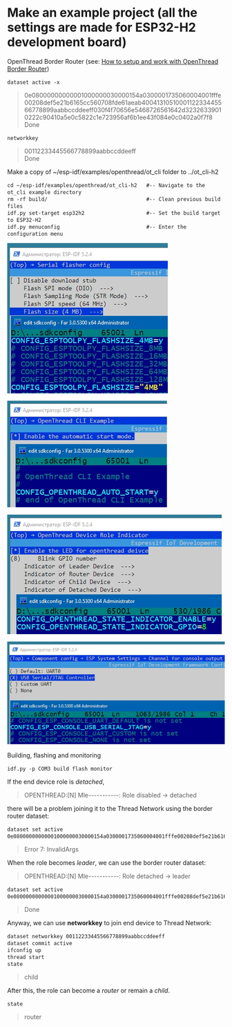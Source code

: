 # Make an example project (all the settings are made for ESP32-H2 development board)

OpenThread Border Router (see: [How to setup and work with OpenThread Border Router](../OPENTHREAD.md))
~~~
dataset active -x
~~~
> 0e08000000000001000000030000154a0300001735060004001fffe00208def5e21b6165cc560708fde61aeab4004131051000112233445566778899aabbccddeeff030f4f70656e5468726561642d32326339010222c90410a5e0c5822c1e723956af6b1ee43f084e0c0402a0f7f8  
> Done

~~~
networkkey
~~~
> 00112233445566778899aabbccddeeff  
> Done

  
Make a copy of ~/esp-idf/examples/openthread/ot_cli folder to ../ot_cli-h2
~~~
cd ~/esp-idf/examples/openthread/ot_cli-h2   #-- Navigate to the ot_cli example directory
rm -rf build/                                #-- Clean previous build files
idf.py set-target esp32h2                    #-- Set the build target to ESP32-H2
idf.py menuconfig                            #-- Enter the configuration menu
~~~

![](../images/ot_cli/esp_menuconfig_01.jpg)  
  
![](../images/ot_cli/esp_menuconfig_02.jpg)  
  
![](../images/ot_cli/esp_menuconfig_03.jpg)  
  
![](../images/ot_cli/esp_menuconfig_04.jpg)  

Building, flashing and monitoring  
~~~
idf.py -p COM3 build flash monitor
~~~
If the end device role is *detached*,
> OPENTHREAD:[N] Mle-----------: Role disabled -> detached

there will be a problem joining it to the Thread Network using the border router dataset:
~~~
dataset set active 0e08000000000001000000030000154a0300001735060004001fffe00208def5e21b6165cc560708fde61aeab4004131051000112233445566778899aabbccddeeff030f4f70656e5468726561642d32326339010222c90410a5e0c5822c1e723956af6b1ee43f084e0c0402a0f7f8
~~~
> Error 7: InvalidArgs  

When the role becomes *leader*, we can use the border router dataset:
> OPENTHREAD:[N] Mle-----------: Role detached -> leader
~~~
dataset set active 0e08000000000001000000030000154a0300001735060004001fffe00208def5e21b6165cc560708fde61aeab4004131051000112233445566778899aabbccddeeff030f4f70656e5468726561642d32326339010222c90410a5e0c5822c1e723956af6b1ee43f084e0c0402a0f7f8
~~~
> Done  

Anyway, we can use **networkkey** to join end device to Thread Network:
~~~
dataset networkkey 00112233445566778899aabbccddeeff
dataset commit active
ifconfig up
thread start
state
~~~
> child

After this, the role can become a *router* or remain a *child*.
~~~
state
~~~
> router
